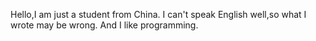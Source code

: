 Hello,I am just a student from China.
I can't speak English well,so what I wrote may be wrong.
And I like programming.
